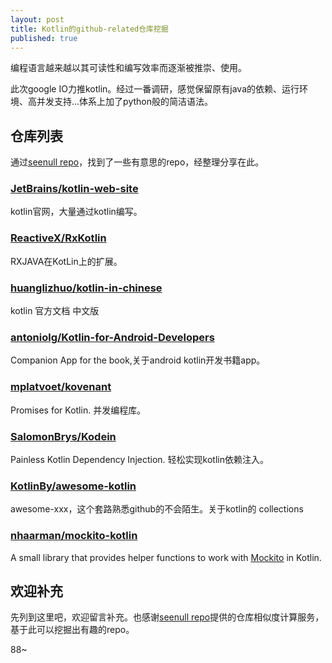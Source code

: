 ```yaml
---
layout: post
title: Kotlin的github-related仓库挖掘 
published: true
---
```


编程语言越来越以其可读性和编写效率而逐渐被推崇、使用。

此次google IO力推kotlin。经过一番调研，感觉保留原有java的依赖、运行环境、高并发支持...体系上加了python般的简洁语法。

## 仓库列表
通过[seenull repo](http://repo.seenull.org 'github-related')，找到了一些有意思的repo，经整理分享在此。
<!--more-->
### [JetBrains/kotlin-web-site](https://github.com/JetBrains/kotlin-web-site) 

kotlin官网，大量通过kotlin编写。

### [ReactiveX/RxKotlin](https://github.com/ReactiveX/RxKotlin) 

RXJAVA在KotLin上的扩展。

### [huanglizhuo/kotlin-in-chinese](https://github.com/huanglizhuo/kotlin-in-chinese)
kotlin 官方文档 中文版

### [antoniolg/Kotlin-for-Android-Developers](https://github.com/antoniolg/Kotlin-for-Android-Developers)

Companion App for the book,关于android kotlin开发书籍app。

### [mplatvoet/kovenant](https://github.com/mplatvoet/kovenant)

Promises for Kotlin. 并发编程库。

### [SalomonBrys/Kodein](https://github.com/SalomonBrys/Kodein)

Painless Kotlin Dependency Injection. 轻松实现kotlin依赖注入。

### [KotlinBy/awesome-kotlin](https://github.com/KotlinBy/awesome-kotlin)

awesome-xxx，这个套路熟悉github的不会陌生。关于kotlin的 collections

### [nhaarman/mockito-kotlin](https://github.com/nhaarman/mockito-kotlin)
A small library that provides helper functions to work with [Mockito](https://github.com/mockito/mockito) in Kotlin.

## 欢迎补充

先列到这里吧，欢迎留言补充。也感谢[seenull repo](http://repo.seenull.org 'github-related')提供的仓库相似度计算服务，基于此可以挖掘出有趣的repo。

88~